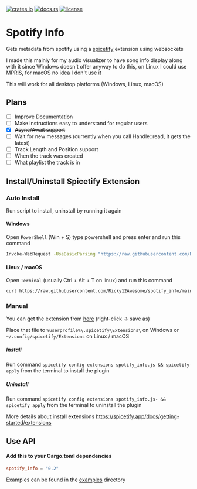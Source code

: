 [![crates.io](https://img.shields.io/crates/v/spotify_info.svg)](https://crates.io/crates/spotify_info)
[![docs.rs](https://docs.rs/spotify_info/badge.svg)](https://crates.io/crates/spotify_info)
[![license](https://img.shields.io/github/license/Ricky12Awesome/spotify_info)](https://github.com/Ricky12Awesome/spotify_info/blob/main/LICENSE)

# Spotify Info
Gets metadata from spotify using a 
[spicetify](https://github.com/khanhas/spicetify-cli) 
extension using websockets

I made this mainly for my audio visualizer to have song info display along with it
since Windows doesn't offer anyway to do this, on Linux I could use MPRIS, for macOS no idea I don't use it

This will work for all desktop platforms (Windows, Linux, macOS)

## Plans
- [ ] Improve Documentation
- [ ] Make instructions easy to understand for regular users
- [x] ~~Async/Await support~~
- [ ] Wait for new messages (currently when you call Handle::read, it gets the latest)
- [ ] Track Length and Position support
- [ ] When the track was created
- [ ] What playlist the track is in

## Install/Uninstall Spicetify Extension

### Auto Install
Run script to install, uninstall by running it again
#### Windows
Open `PowerShell` (Win + S) type powershell and press enter and run this command
```sh
Invoke-WebRequest -UseBasicParsing "https://raw.githubusercontent.com/Ricky12Awesome/spotify_info/main/extension/install_extension.ps1" | Invoke-Expression
```
#### Linux / macOS
Open `Terminal` (usually Ctrl + Alt + T on linux) and run this command
```sh
curl https://raw.githubusercontent.com/Ricky12Awesome/spotify_info/main/extension/install_extension.sh | sh
```

### Manual
You can get the extension from 
[here](https://raw.githubusercontent.com/Ricky12Awesome/spotify_info/main/extension/spotify_info.js)
(right-click -> save as)

Place that file 
to `%userprofile%\.spicetify\Extensions\` on Windows 
or `~/.config/spicetify/Extensions` on Linux / macOS 

##### Install
Run command
`spicetify config extensions spotify_info.js && spicetify apply` 
from the terminal to install the plugin

##### Uninstall
Run command
`spicetify config extensions spotify_info.js- && spicetify apply`
from the terminal to uninstall the plugin

More details about install extensions https://spicetify.app/docs/getting-started/extensions

## Use API
#### Add this to your Cargo.toml dependencies
```toml
spotify_info = "0.2"
```

Examples can be found in the [examples](https://github.com/Ricky12Awesome/spotify_info/tree/main/examples) directory 